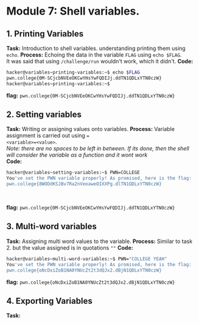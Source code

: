 # Module 7: Shell variables.
## 1. Printing Variables
**Task:** Introduction to shell variables. understanding printing them using `echo`.
**Process:** Echoing the data in the variable `FLAG` using `echo $FLAG`.
</br>
It was said that using `/challenge/run` wouldn't work, which it didn't.
**Code:** 
```bash
hacker@variables~printing-variables:~$ echo $FLAG
pwn.college{0M-SCjcbNVEeOKCwYHsYwFQDIJj.ddTN1QDLxYTN0czW}
hacker@variables~printing-variables:~$
```
**flag:** `pwn.college{0M-SCjcbNVEeOKCwYHsYwFQDIJj.ddTN1QDLxYTN0czW}`
## 2. Setting variables
**Task:** Writing or assigning values onto variables.
**Process:** Variable assignment is carried out using `=`
</br>
`<variable>=<value>`. 
</br>
_Note: there are no spaces to be left in between. If its done, then the shell will consider the variable as a function and it wont work_
</br>
**Code:** 
```bash
hacker@variables~setting-variables:~$ PWN=COLLEGE
You've set the PWN variable properly! As promised, here is the flag:
pwn.college{8WODdKSJBv7Ra2nVeoaweOIXXPg.dlTN1QDLxYTN0czW}
```
</br>

**flag:** `pwn.college{0M-SCjcbNVEeOKCwYHsYwFQDIJj.ddTN1QDLxYTN0czW}`
## 3. Multi-word variables
**Task:** Assigning multi word values to the variable.
**Process:** Similar to task 2. but the value assigned is in quotations `""`
**Code:** 
```bash
hacker@variables~multi-word-variables:~$ PWN="COLLEGE YEAH"
You've set the PWN variable properly! As promised, here is the flag:
pwn.college{oNcDxiZoB1NA0YNUcZt2t3dQJx2.dBjN1QDLxYTN0czW}
```
**flag:** `pwn.college{oNcDxiZoB1NA0YNUcZt2t3dQJx2.dBjN1QDLxYTN0czW}`
</br>

## 4. Exporting Variables
**Task:** 
